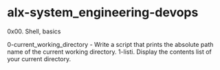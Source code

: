 # alx-system_engineering-devops
0x00. Shell, basics

0-current_working_directory - Write a script that prints the absolute path name of the current working directory.
1-listi. Display the contents list of your current directory.
